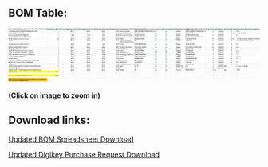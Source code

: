 ## BOM Table:
<img src="https://raw.githubusercontent.com/Rohan-Fernandez/Rohan-Fernandez.github.io/refs/heads/main/Images/Updated%20BOM.png">

**(Click on image to zoom in)**

## Download links:
[Updated BOM Spreadsheet Download](https://github.com/Rohan-Fernandez/Rohan-Fernandez.github.io/raw/refs/heads/main/Images/Rohan%20Fernandez%20BoM.xlsx)

[Updated Digikey Purchase Request Download](https://github.com/Rohan-Fernandez/Rohan-Fernandez.github.io/raw/refs/heads/main/Images/Purchase%20Request%20User%20Interface%20Team%20311.xlsx)
